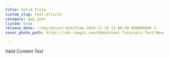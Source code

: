 ```yaml
---
title: Valid Title
custom_slug: test-article
category: gap_year
listed: true
release_date: !ruby/object:DateTime 2014-11-20 11:00:00.000000000 Z
cover_photo_path: https://cdn.rawgit.com/MakeSchool-Tutorials-Test/News_Tests/750f742f93d2afe83f71e3d2d020c39b1faa5ae3/b40cc71d-18f5-4bb4-ab64-6b915853dcf4/cover_photo.jpeg

---
```

Valid Content Text